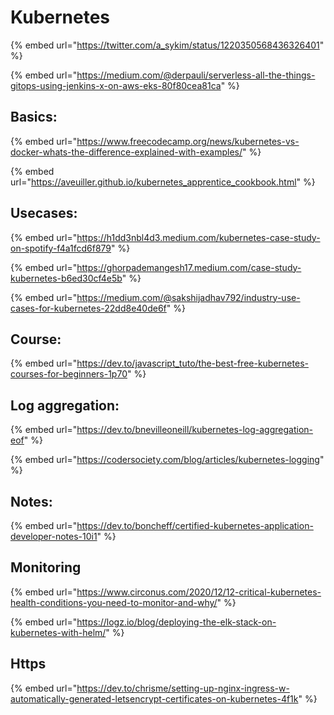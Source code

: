 # Kubernetes

{% embed url="https://twitter.com/a_sykim/status/1220350568436326401" %}

{% embed url="https://medium.com/@derpauli/serverless-all-the-things-gitops-using-jenkins-x-on-aws-eks-80f80cea81ca" %}

## Basics:

{% embed url="https://www.freecodecamp.org/news/kubernetes-vs-docker-whats-the-difference-explained-with-examples/" %}

{% embed url="https://aveuiller.github.io/kubernetes_apprentice_cookbook.html" %}

## Usecases:

{% embed url="https://h1dd3nbl4d3.medium.com/kubernetes-case-study-on-spotify-f4a1fcd6f879" %}

{% embed url="https://ghorpademangesh17.medium.com/case-study-kubernetes-b6ed30cf4e5b" %}

{% embed url="https://medium.com/@sakshijadhav792/industry-use-cases-for-kubernetes-22dd8e40de6f" %}



## Course:

{% embed url="https://dev.to/javascript_tuto/the-best-free-kubernetes-courses-for-beginners-1p70" %}



## Log aggregation:

{% embed url="https://dev.to/bnevilleoneill/kubernetes-log-aggregation-eof" %}

{% embed url="https://codersociety.com/blog/articles/kubernetes-logging" %}

## Notes:

{% embed url="https://dev.to/boncheff/certified-kubernetes-application-developer-notes-10i1" %}



## Monitoring

{% embed url="https://www.circonus.com/2020/12/12-critical-kubernetes-health-conditions-you-need-to-monitor-and-why/" %}



{% embed url="https://logz.io/blog/deploying-the-elk-stack-on-kubernetes-with-helm/" %}

## Https

{% embed url="https://dev.to/chrisme/setting-up-nginx-ingress-w-automatically-generated-letsencrypt-certificates-on-kubernetes-4f1k" %}

